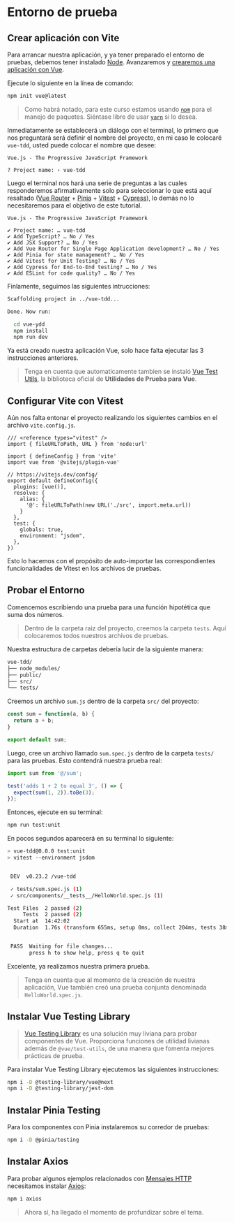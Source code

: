 # Entorno de prueba

## Crear aplicación con Vite

Para arrancar nuestra aplicación, y ya tener preparado el entorno de pruebas, debemos tener instalado [Node](https://nodejs.org/es/). Avanzaremos y [crearemos una aplicación con Vue](https://vuejs.org/guide/quick-start.html#creating-a-vue-application).

Ejecute lo siguiente en la línea de comando:

```sh
npm init vue@latest
```

>Como habrá notado, para este curso estamos usando [`npm`](https://www.npmjs.com/) para el manejo de paquetes. Siéntase libre de usar [`yarn`](https://yarnpkg.com/) si lo desea.

Inmediatamente se establecerá un diálogo con el terminal, lo primero que nos preguntará será definir el nombre del proyecto, en mi caso le colocaré `vue-tdd`, usted puede colocar el nombre que desee:

```sh{3}
Vue.js - The Progressive JavaScript Framework

? Project name: › vue-tdd
```

Luego el terminal nos hará una serie de preguntas a las cuales responderemos afirmativamente solo para seleccionar lo que está aquí resaltado ([Vue Router](https://router.vuejs.org/guide/) + [Pinia](https://pinia.vuejs.org/) + [Vitest](https://vitest.dev/) + [Cypress](https://www.cypress.io/)), lo demás no lo necesitaremos para el objetivo de este tutorial.

```sh{6,7,8,9}
Vue.js - The Progressive JavaScript Framework

✔ Project name: … vue-tdd
✔ Add TypeScript? … No / Yes
✔ Add JSX Support? … No / Yes
✔ Add Vue Router for Single Page Application development? … No / Yes
✔ Add Pinia for state management? … No / Yes
✔ Add Vitest for Unit Testing? … No / Yes
✔ Add Cypress for End-to-End testing? … No / Yes
✔ Add ESLint for code quality? … No / Yes
```

Finlamente, seguimos las siguientes intrucciones:

```sh
Scaffolding project in ../vue-tdd...

Done. Now run:

  cd vue-ydd
  npm install
  npm run dev
```

Ya está creado nuestra aplicación Vue, solo hace falta ejecutar las 3 instrucciones anteriores.

>Tenga en cuenta que automaticamente tambien se instaló [Vue Test Utils](https://test-utils.vuejs.org/), la biblioteca oficial de **Utilidades de Prueba para Vue**.

## Configurar Vite con Vitest

Aún nos falta entonar el proyecto realizando los siguientes cambios en el archivo `vite.config.js`.

```js{1,15,16,17,18}
/// <reference types="vitest" />
import { fileURLToPath, URL } from 'node:url'

import { defineConfig } from 'vite'
import vue from '@vitejs/plugin-vue'

// https://vitejs.dev/config/
export default defineConfig({
  plugins: [vue()],
  resolve: {
    alias: {
      '@': fileURLToPath(new URL('./src', import.meta.url))
    }
  },
  test: {
    globals: true,
    environment: "jsdom",
  },
})
```

Esto lo hacemos con el propósito de auto-importar las correspondientes funcionalidades de Vitest en los archivos de pruebas.

## Probar el Entorno

Comencemos escribiendo una prueba para una función hipotética que suma dos números.

>Dentro de la carpeta raiz del proyecto, creemos la carpeta `tests`. Aquí colocaremos todos nuestros archivos de pruebas.

Nuestra estructura de carpetas debería lucir de la siguiente manera:
```sh
vue-tdd/
├── node_modules/
├── public/
├── src/
└── tests/
```
Creemos un archivo `sum.js` dentro de la carpeta `src/` del proyecto:

```js
const sum = function(a, b) {
  return a + b;
}

export default sum;
```
Luego, cree un archivo llamado `sum.spec.js` dentro de la carpeta `tests/` para las pruebas. Esto contendrá nuestra prueba real:

```js
import sum from '@/sum';

test('adds 1 + 2 to equal 3', () => {
  expect(sum(1, 2)).toBe(3);
});
```

Entonces, ejecute en su terminal:

```sh
npm run test:unit
```

En pocos segundos aparecerá en su terminal lo siguiente:

```sh
> vue-tdd@0.0.0 test:unit
> vitest --environment jsdom


 DEV  v0.23.2 /vue-tdd

 ✓ tests/sum.spec.js (1)
 ✓ src/components/__tests__/HelloWorld.spec.js (1)

Test Files  2 passed (2)
     Tests  2 passed (2)
  Start at  14:42:02
  Duration  1.76s (transform 655ms, setup 0ms, collect 204ms, tests 38ms)


 PASS  Waiting for file changes...
       press h to show help, press q to quit
```

Excelente, ya realizamos nuestra primera prueba.

>Tenga en cuenta que al momento de la creación de nuestra aplicación, Vue también creó una prueba conjunta denominada `HelloWorld.spec.js`.

## Instalar Vue Testing Library

>[Vue Testing Library](https://testing-library.com/docs/vue-testing-library/intro) es una solución muy liviana para probar componentes de Vue. Proporciona funciones de utilidad livianas además de `@vue/test-utils`, de una manera que fomenta mejores prácticas de prueba.

Para instalar Vue Testing Library ejecutemos las siguientes instrucciones:

```sh
npm i -D @testing-library/vue@next
npm i -D @testing-library/jest-dom
```

## Instalar Pinia Testing

Para los componentes con Pinia instalaremos su corredor de pruebas:

```sh
npm i -D @pinia/testing
```
## Instalar Axios

Para probar algunos ejemplos relacionados con [Mensajes HTTP](https://developer.mozilla.org/es/docs/Web/HTTP/Messages) necesitamos instalar [Axios](https://axios-http.com/docs/intro):

```sh
npm i axios
```


>Ahora sí, ha llegado el momento de profundizar sobre el tema.
